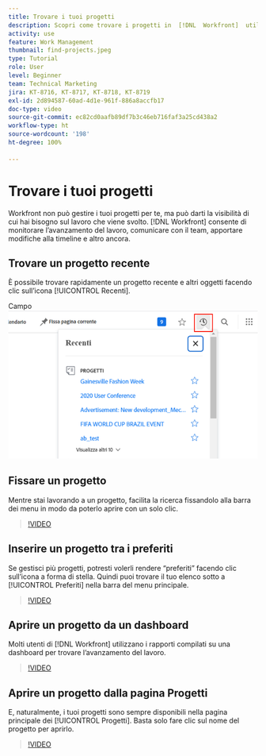 ```yaml
---
title: Trovare i tuoi progetti
description: Scopri come trovare i progetti in  [!DNL  Workfront]  utilizzando pin, preferiti, dashboard e la pagina [!UICONTROL Progetti].
activity: use
feature: Work Management
thumbnail: find-projects.jpeg
type: Tutorial
role: User
level: Beginner
team: Technical Marketing
jira: KT-8716, KT-8717, KT-8718, KT-8719
exl-id: 2d894587-60ad-4d1e-961f-886a8accfb17
doc-type: video
source-git-commit: ec82cd0aafb89df7b3c46eb716faf3a25cd438a2
workflow-type: ht
source-wordcount: '198'
ht-degree: 100%

---
```


# Trovare i tuoi progetti

Workfront non può gestire i tuoi progetti per te, ma può darti la visibilità di cui hai bisogno sul lavoro che viene svolto. [!DNL Workfront] consente di monitorare l’avanzamento del lavoro, comunicare con il team, apportare modifiche alla timeline e altro ancora.

<!---
In this section, you will learn how to:

Find your projects in [!DNL Workfront]
Make your project visible to stakeholders
Find project communications
Use [!DNL Workfront] features when reviewing the task list to monitor project progress
--->

## Trovare un progetto recente

È possibile trovare rapidamente un progetto recente e altri oggetti facendo clic sull’icona [!UICONTROL Recenti].

Campo ![[!UICONTROL Stato] espanso nell’intestazione del progetto](assets/recents.png)

## Fissare un progetto

Mentre stai lavorando a un progetto, facilita la ricerca fissandolo alla barra dei menu in modo da poterlo aprire con un solo clic.

>[!VIDEO](https://video.tv.adobe.com/v/335038/?quality=12&learn=on)

## Inserire un progetto tra i preferiti

Se gestisci più progetti, potresti volerli rendere “preferiti” facendo clic sull’icona a forma di stella. Quindi puoi trovare il tuo elenco sotto a [!UICONTROL Preferiti] nella barra del menu principale.

>[!VIDEO](https://video.tv.adobe.com/v/335039/?quality=12&learn=on)


## Aprire un progetto da un dashboard

Molti utenti di [!DNL Workfront] utilizzano i rapporti compilati su una dashboard per trovare l’avanzamento del lavoro.

>[!VIDEO](https://video.tv.adobe.com/v/335041/?quality=12&learn=on)


## Aprire un progetto dalla pagina Progetti

E, naturalmente, i tuoi progetti sono sempre disponibili nella pagina principale dei [!UICONTROL  Progetti]. Basta solo fare clic sul nome del progetto per aprirlo.

>[!VIDEO](https://video.tv.adobe.com/v/335040/?quality=12&learn=on)
